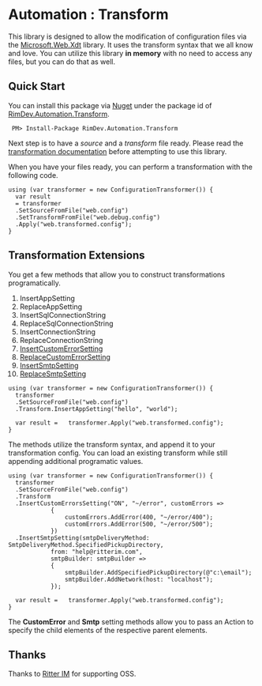 # Automation : Transform

This library is designed to allow the modification of configuration files via the [Microsoft.Web.Xdt](http://www.nuget.org/packages/Microsoft.Web.Xdt/) library. It uses the transform syntax that we all know and love. You can utilize this library **in memory** with no need to access any files, but you can do that as well.

## Quick Start

You can install this package via [Nuget](http://nuget.org) under the package id of [RimDev.Automation.Transform](http://www.nuget.org/packages/RimDev.Automation.Transform/).

```
 PM> Install-Package RimDev.Automation.Transform
```

Next step is to have a *source* and a *transform* file ready. Please read the [transformation documentation](http://msdn.microsoft.com/en-us/library/dd465326%28v=vs.110%29.aspx) before attempting to use this library.

When you have your files ready, you can perform a transformation with the following code.

```
using (var transformer = new ConfigurationTransformer()) {
  var result
  = transformer
  .SetSourceFromFile("web.config")
  .SetTransformFromFile("web.debug.config")
  .Apply("web.transformed.config");
}
```

## Transformation Extensions

You get a few methods that allow you to construct transformations programatically.

1. InsertAppSetting
2. ReplaceAppSetting
3. InsertSqlConnectionString
4. ReplaceSqlConnectionString
5. InsertConnectionString
6. ReplaceConnectionString
7. [InsertCustomErrorSetting](http://http://msdn.microsoft.com/en-us/library/h0hfz6fc(v=vs.100).aspx)
8. [ReplaceCustomErrorSetting](http://http://msdn.microsoft.com/en-us/library/h0hfz6fc(v=vs.100).aspx)
9. [InsertSmtpSetting](http://msdn.microsoft.com/en-us/library/ms164240%28v=vs.110%29.aspx)
10. [ReplaceSmtpSetting](http://msdn.microsoft.com/en-us/library/ms164240%28v=vs.110%29.aspx)

```
using (var transformer = new ConfigurationTransformer()) {
  transformer
  .SetSourceFromFile("web.config")
  .Transform.InsertAppSetting("hello", "world");

  var result =   transformer.Apply("web.transformed.config");
}
```

The methods utilize the transform syntax, and append it to your transformation config. You can load an existing transform while still appending additional programatic values.

```
using (var transformer = new ConfigurationTransformer()) {
  transformer
  .SetSourceFromFile("web.config")
  .Transform
  .InsertCustomErrorsSetting("ON", "~/error", customErrors =>
            {
                customErrors.AddError(400, "~/error/400");
                customErrors.AddError(500, "~/error/500");
            })
  .InsertSmtpSetting(smtpDeliveryMethod: SmtpDeliveryMethod.SpecifiedPickupDirectory,
            from: "help@ritterim.com",
            smtpBuilder: smtpBuilder =>
            {
                smtpBuilder.AddSpecifiedPickupDirectory(@"c:\email");
                smtpBuilder.AddNetwork(host: "localhost");
            });

  var result =   transformer.Apply("web.transformed.config");
}
```

The **CustomError** and **Smtp** setting methods allow you to pass an Action to specify the child elements of the respective parent elements. 

## Thanks

Thanks to [Ritter IM](http://ritterim.com) for supporting OSS.
